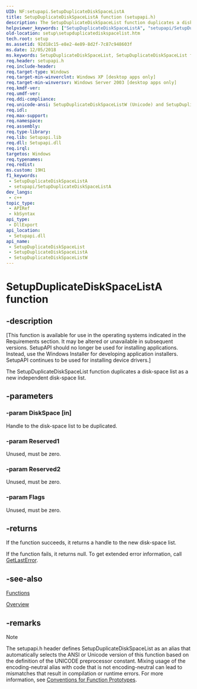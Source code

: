 ```yaml
---
UID: NF:setupapi.SetupDuplicateDiskSpaceListA
title: SetupDuplicateDiskSpaceListA function (setupapi.h)
description: The SetupDuplicateDiskSpaceList function duplicates a disk-space list as a new independent disk-space list. (ANSI)
helpviewer_keywords: ["SetupDuplicateDiskSpaceListA", "setupapi/SetupDuplicateDiskSpaceListA"]
old-location: setup\setupduplicatediskspacelist.htm
tech.root: setup
ms.assetid: 92d18c15-e8e2-4e89-8d2f-7c87c948603f
ms.date: 12/05/2018
ms.keywords: SetupDuplicateDiskSpaceList, SetupDuplicateDiskSpaceList function [Setup API], SetupDuplicateDiskSpaceListA, SetupDuplicateDiskSpaceListW, setup.setupduplicatediskspacelist, setupapi/SetupDuplicateDiskSpaceList, setupapi/SetupDuplicateDiskSpaceListA, setupapi/SetupDuplicateDiskSpaceListW
req.header: setupapi.h
req.include-header: 
req.target-type: Windows
req.target-min-winverclnt: Windows XP [desktop apps only]
req.target-min-winversvr: Windows Server 2003 [desktop apps only]
req.kmdf-ver: 
req.umdf-ver: 
req.ddi-compliance: 
req.unicode-ansi: SetupDuplicateDiskSpaceListW (Unicode) and SetupDuplicateDiskSpaceListA (ANSI)
req.idl: 
req.max-support: 
req.namespace: 
req.assembly: 
req.type-library: 
req.lib: Setupapi.lib
req.dll: Setupapi.dll
req.irql: 
targetos: Windows
req.typenames: 
req.redist: 
ms.custom: 19H1
f1_keywords:
 - SetupDuplicateDiskSpaceListA
 - setupapi/SetupDuplicateDiskSpaceListA
dev_langs:
 - c++
topic_type:
 - APIRef
 - kbSyntax
api_type:
 - DllExport
api_location:
 - Setupapi.dll
api_name:
 - SetupDuplicateDiskSpaceList
 - SetupDuplicateDiskSpaceListA
 - SetupDuplicateDiskSpaceListW
---
```


# SetupDuplicateDiskSpaceListA function


## -description

<p class="CCE_Message">[This function is available for use in the operating systems indicated in the Requirements section. It may be altered or unavailable in subsequent versions.   SetupAPI should no longer be used for installing applications. Instead, use the Windows Installer for developing application installers. SetupAPI continues to be used for installing device drivers.]

The SetupDuplicateDiskSpaceList function duplicates a disk-space list as a new independent disk-space list.

## -parameters

### -param DiskSpace [in]

Handle to the disk-space list to be duplicated.

### -param Reserved1

Unused, must be  zero.

### -param Reserved2

Unused, must be  zero.

### -param Flags

Unused, must be  zero.

## -returns

If the function succeeds, it returns a handle to the new disk-space list.

If the function fails, it returns null. To get extended error information, call 
<a href="/windows/desktop/api/errhandlingapi/nf-errhandlingapi-getlasterror">GetLastError</a>.

## -see-also

<a href="/windows/desktop/SetupApi/functions">Functions</a>



<a href="/windows/desktop/SetupApi/overview">Overview</a>

## -remarks

> [!NOTE]
> The setupapi.h header defines SetupDuplicateDiskSpaceList as an alias that automatically selects the ANSI or Unicode version of this function based on the definition of the UNICODE preprocessor constant. Mixing usage of the encoding-neutral alias with code that is not encoding-neutral can lead to mismatches that result in compilation or runtime errors. For more information, see [Conventions for Function Prototypes](/windows/win32/intl/conventions-for-function-prototypes).
